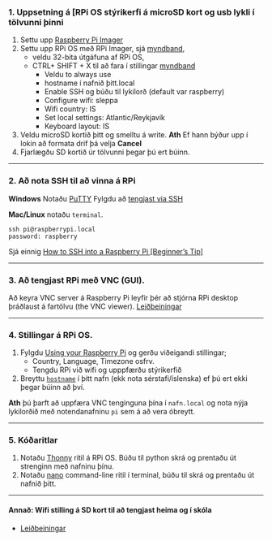 
### 1. Uppsetning á [RPi OS stýrikerfi  á microSD kort og usb lykli í tölvunni þinni 
   1. Settu upp [Raspberry Pi Imager](https://www.raspberrypi.com/software/)
   1. Settu upp RPi OS með RPi Imager, sjá [myndband](https://www.youtube.com/watch?v=ntaXWS8Lk34), 
       - veldu 32-bita útgáfuna af RPi OS, 
       - CTRL+ SHIFT + X  til að fara í stillingar  [myndband](https://www.youtube.com/watch?v=s93ss44C_yM)
          - Veldu to always use
          - hostname í nafnið þitt.local 
          - Enable SSH og búðu til lykilorð (default var raspberry) 
          - Configure wifi: sleppa 
          - Wifi country: IS
          - Set local settings: Atlantic/Reykjavík
          - Keyboard layout: IS
   1. Veldu microSD kortið þitt og smelltu á write. **Ath** Ef hann býður upp í lokin að formata drif þá velja **Cancel**
   2. Fjarlægðu SD kortið úr tölvunni þegar þú ert búinn.

---

### 2. Að nota SSH til að vinna á RPi
**Windows** Notaðu [PuTTY](https://www.putty.org/) 
Fylgdu að [tengjast via SSH](https://www.tomshardware.com/reviews/raspberry-pi-headless-setup-how-to,6028.html#connecting-via-ssh) 

**Mac/Linux**  notaðu `terminal`.
```Linux
ssh pi@raspberrypi.local
password: raspberry
```  

Sjá einnig [How to SSH into a Raspberry Pi [Beginner’s Tip]](https://itsfoss.com/ssh-into-raspberry/)

<!-- 1. Notaðu [Linux skipanir](https://www.raspberrypi.com/documentation/computers/using_linux.html) til að skoða þig um til gamans. -->

---

### 3. Að tengjast RPi með VNC (GUI). 
Að keyra VNC server á Raspberry Pi leyfir þér að stjórna RPi desktop þráðlaust á fartölvu (the VNC viewer). [Leiðbeiningar](https://www.tomshardware.com/reviews/raspberry-pi-headless-setup-how-to,6028.html#enabling-and-connecting-over-vnc)

---

### 4. Stillingar á RPi OS. 
   1. Fylgdu [Using your Raspberry Pi](https://projects.raspberrypi.org/en/projects/raspberry-pi-using/0) og gerðu viðeigandi stillingar; 
      - Country, Language, Timezone osfrv.
      - Tengdu RPi við wifi og upppfærðu stýrikerfið 
   1. Breyttu [`hostname`](https://www.tomshardware.com/how-to/raspberry-pi-change-hostname) í þitt nafn (ekk nota sérstafi/íslenska) ef þú ert ekki þegar búinn að því.

**Ath** þú þarft að uppfæra VNC tenginguna þína í `nafn.local` og nota nýja lykilorðið með notendanafninu `pi` sem á að vera óbreytt.

---

### 5. Kóðaritlar 
   1. Notaðu [Thonny](https://thonny.org/) ritil á RPi OS. Búðu til python skrá og prentaðu út strenginn með nafninu þínu. 
   1. Notaðu [nano](https://www.nano-editor.org/) command-line ritil í terminal, búðu til skrá og prentaðu út nafnið þitt. 
   <!-- hjálp: https://cuny.manifoldapp.org/read/how-to-code-in-python-3/section/007210fd-623d-4dfe-8fcd-c87ef8a75405 --> 

---

#### Annað: Wifi stilling á SD kort til að tengjast heima og í skóla
- [Leiðbeiningar](https://github.com/VESM3/V21/blob/master/wifi.md)
